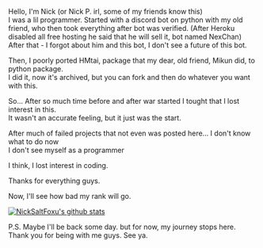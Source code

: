Hello, I'm Nick (or Nick P. irl, some of my friends know this)  
I was a lil programmer. 
Started with a discord bot on python with my old friend, who then took everything after bot was verified. (After Heroku disabled all free hosting he said that he will sell it, bot named NexChan)  
After that - I forgot about him and this bot, I don't see a future of this bot. 
  
Then, I poorly ported HMtai, package that my dear, old friend, Mikun did, to python package.  
I did it, now it's archived, but you can fork and then do whatever you want with this.  
  
So... After so much time before and after war started I tought that I lost interest in this.  
It wasn't an accurate feeling, but it just was the start.  
  
After much of failed projects that not even was posted here... I don't know what to do now  
I don't see myself as a programmer  
  
I think, I lost interest in coding.  

Thanks for everything guys.    
  
  
  
  
  
Now, I'll see how bad my rank will go.  
  
[![NickSaltFoxu's github stats](https://github-readme-stats.vercel.app/api?username=BlueBerrySans365&show_icons=true&custom_title=NickSaltFoxu)](https://github.com/BlueBerrySans365)


P.S. Maybe I'll be back some day. but for now, my journey stops here.  Thank you for being with me guys.  See ya.
